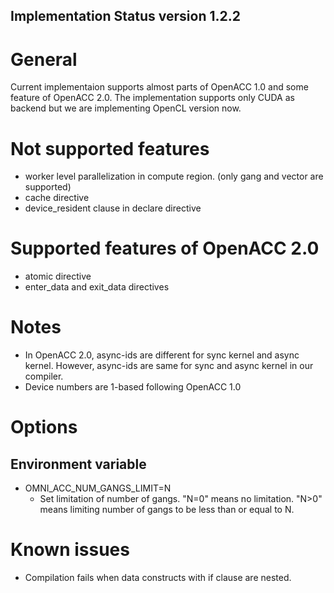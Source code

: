 Implementation Status version 1.2.2
---------------------------------------
# General
Current implementaion supports almost parts of OpenACC 1.0 and some feature of OpenACC 2.0.
The implementation supports only CUDA as backend but we are implementing OpenCL version now.

# Not supported features
* worker level parallelization in compute region. (only gang and vector are supported)
* cache directive
* device_resident clause in declare directive

# Supported features of OpenACC 2.0
* atomic directive
* enter_data and exit_data directives

# Notes
* In OpenACC 2.0, async-ids are different for sync kernel and async kernel. However, async-ids are same for sync and async kernel in our compiler.
* Device numbers are 1-based following OpenACC 1.0

# Options
## Environment variable
* OMNI_ACC_NUM_GANGS_LIMIT=N
    * Set limitation of number of gangs. "N=0" means no limitation. "N>0" means limiting number of gangs to be less than or equal to N.

# Known issues
* Compilation fails when data constructs with if clause are nested.
